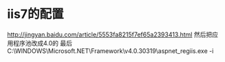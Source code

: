 # iis7的配置

http://jingyan.baidu.com/article/5553fa8215f7ef65a2393413.html
然后把应用程序池改成4.0的
最后C:\WINDOWS\Microsoft.NET\Framework\v4.0.30319\aspnet_regiis.exe -i

